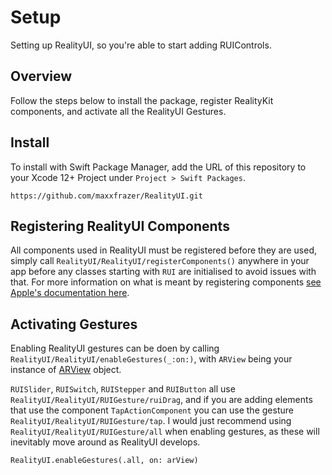 # Setup

Setting up RealityUI, so you're able to start adding RUIControls.

## Overview

Follow the steps below to install the package, register RealityKit components, and activate all the RealityUI Gestures.

## Install

To install with Swift Package Manager, add the URL of this repository to your Xcode 12+ Project under `Project > Swift Packages`.

```
https://github.com/maxxfrazer/RealityUI.git
```

## Registering RealityUI Components

All components used in RealityUI must be registered before they are used, simply call ``RealityUI/RealityUI/registerComponents()`` anywhere in your app before any classes starting with `RUI` are initialised to avoid issues with that. For more information on what is meant by registering components [see Apple's documentation here](https://developer.apple.com/documentation/realitykit/component/3243766-registercomponent).

## Activating Gestures

Enabling RealityUI gestures can be doen by calling ``RealityUI/RealityUI/enableGestures(_:on:)``, with `ARView` being your instance of [ARView](https://developer.apple.com/documentation/realitykit/arview) object.

``RUISlider``, ``RUISwitch``, ``RUIStepper`` and ``RUIButton`` all use ``RealityUI/RealityUI/RUIGesture/ruiDrag``, and if you are adding elements that use the component `TapActionComponent` you can use the gesture ``RealityUI/RealityUI/RUIGesture/tap``.
I would just recommend using ``RealityUI/RealityUI/RUIGesture/all`` when enabling gestures, as these will inevitably move around as RealityUI develops.

```
RealityUI.enableGestures(.all, on: arView)
```
